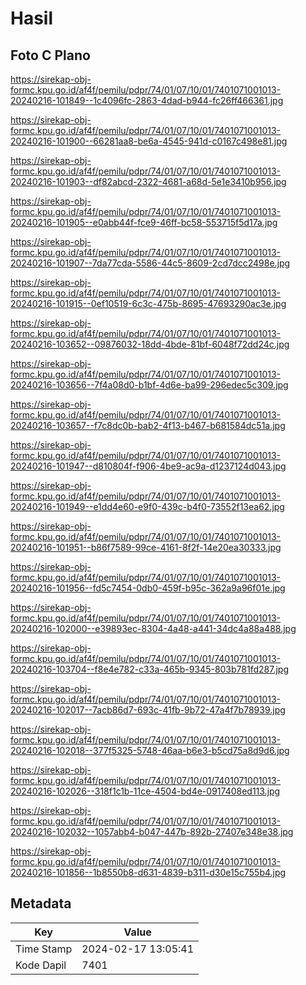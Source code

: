 # Hasil

## Foto C Plano

https://sirekap-obj-formc.kpu.go.id/af4f/pemilu/pdpr/74/01/07/10/01/7401071001013-20240216-101849--1c4096fc-2863-4dad-b944-fc26ff466361.jpg

https://sirekap-obj-formc.kpu.go.id/af4f/pemilu/pdpr/74/01/07/10/01/7401071001013-20240216-101900--66281aa8-be6a-4545-941d-c0167c498e81.jpg

https://sirekap-obj-formc.kpu.go.id/af4f/pemilu/pdpr/74/01/07/10/01/7401071001013-20240216-101903--df82abcd-2322-4681-a68d-5e1e3410b956.jpg

https://sirekap-obj-formc.kpu.go.id/af4f/pemilu/pdpr/74/01/07/10/01/7401071001013-20240216-101905--e0abb44f-fce9-46ff-bc58-553715f5d17a.jpg

https://sirekap-obj-formc.kpu.go.id/af4f/pemilu/pdpr/74/01/07/10/01/7401071001013-20240216-101907--7da77cda-5586-44c5-8609-2cd7dcc2498e.jpg

https://sirekap-obj-formc.kpu.go.id/af4f/pemilu/pdpr/74/01/07/10/01/7401071001013-20240216-101915--0ef10519-6c3c-475b-8695-47693290ac3e.jpg

https://sirekap-obj-formc.kpu.go.id/af4f/pemilu/pdpr/74/01/07/10/01/7401071001013-20240216-103652--09876032-18dd-4bde-81bf-6048f72dd24c.jpg

https://sirekap-obj-formc.kpu.go.id/af4f/pemilu/pdpr/74/01/07/10/01/7401071001013-20240216-103656--7f4a08d0-b1bf-4d6e-ba99-296edec5c309.jpg

https://sirekap-obj-formc.kpu.go.id/af4f/pemilu/pdpr/74/01/07/10/01/7401071001013-20240216-103657--f7c8dc0b-bab2-4f13-b467-b681584dc51a.jpg

https://sirekap-obj-formc.kpu.go.id/af4f/pemilu/pdpr/74/01/07/10/01/7401071001013-20240216-101947--d810804f-f906-4be9-ac9a-d1237124d043.jpg

https://sirekap-obj-formc.kpu.go.id/af4f/pemilu/pdpr/74/01/07/10/01/7401071001013-20240216-101949--e1dd4e60-e9f0-439c-b4f0-73552f13ea62.jpg

https://sirekap-obj-formc.kpu.go.id/af4f/pemilu/pdpr/74/01/07/10/01/7401071001013-20240216-101951--b86f7589-99ce-4161-8f2f-14e20ea30333.jpg

https://sirekap-obj-formc.kpu.go.id/af4f/pemilu/pdpr/74/01/07/10/01/7401071001013-20240216-101956--fd5c7454-0db0-459f-b95c-362a9a96f01e.jpg

https://sirekap-obj-formc.kpu.go.id/af4f/pemilu/pdpr/74/01/07/10/01/7401071001013-20240216-102000--e39893ec-8304-4a48-a441-34dc4a88a488.jpg

https://sirekap-obj-formc.kpu.go.id/af4f/pemilu/pdpr/74/01/07/10/01/7401071001013-20240216-103704--f8e4e782-c33a-465b-9345-803b781fd287.jpg

https://sirekap-obj-formc.kpu.go.id/af4f/pemilu/pdpr/74/01/07/10/01/7401071001013-20240216-102017--7acb86d7-693c-41fb-9b72-47a4f7b78939.jpg

https://sirekap-obj-formc.kpu.go.id/af4f/pemilu/pdpr/74/01/07/10/01/7401071001013-20240216-102018--377f5325-5748-46aa-b6e3-b5cd75a8d9d6.jpg

https://sirekap-obj-formc.kpu.go.id/af4f/pemilu/pdpr/74/01/07/10/01/7401071001013-20240216-102026--318f1c1b-11ce-4504-bd4e-0917408ed113.jpg

https://sirekap-obj-formc.kpu.go.id/af4f/pemilu/pdpr/74/01/07/10/01/7401071001013-20240216-102032--1057abb4-b047-447b-892b-27407e348e38.jpg

https://sirekap-obj-formc.kpu.go.id/af4f/pemilu/pdpr/74/01/07/10/01/7401071001013-20240216-101856--1b8550b8-d631-4839-b311-d30e15c755b4.jpg


## Metadata

| Key        | Value               |
| ---------- | ------------------- |
| Time Stamp | 2024-02-17 13:05:41 |
| Kode Dapil | 7401                |



